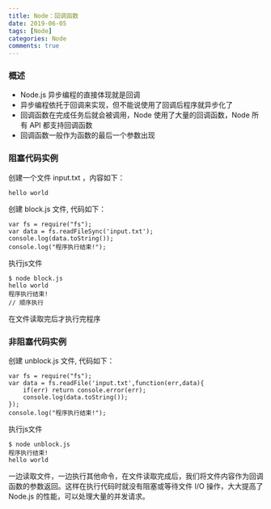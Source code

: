 ```yaml
---
title: Node：回调函数
date: 2019-06-05
tags: [Node]
categories: Node
comments: true
---
```


### 概述
- Node.js 异步编程的直接体现就是回调
- 异步编程依托于回调来实现，但不能说使用了回调后程序就异步化了
- 回调函数在完成任务后就会被调用，Node 使用了大量的回调函数，Node 所有 API 都支持回调函数
- 回调函数一般作为函数的最后一个参数出现

### 阻塞代码实例
创建一个文件 input.txt ，内容如下：
```
hello world
```
创建 block.js 文件, 代码如下：

```
var fs = require("fs");
var data = fs.readFileSync('input.txt');
console.log(data.toString());
console.log("程序执行结束!");
```
执行js文件

```
$ node block.js
hello world
程序执行结束!
// 顺序执行
```
在文件读取完后才执行完程序

### 非阻塞代码实例
创建 unblock.js 文件, 代码如下：

```
var fs = require("fs");
var data = fs.readFile('input.txt',function(err,data){
	if(err) return console.error(err);
	console.log(data.toString());
});
console.log("程序执行结束!");
```
执行js文件

```
$ node unblock.js
程序执行结束!
hello world
```
一边读取文件，一边执行其他命令，在文件读取完成后，我们将文件内容作为回调函数的参数返回。这样在执行代码时就没有阻塞或等待文件 I/O 操作，大大提高了 Node.js 的性能，可以处理大量的并发请求。